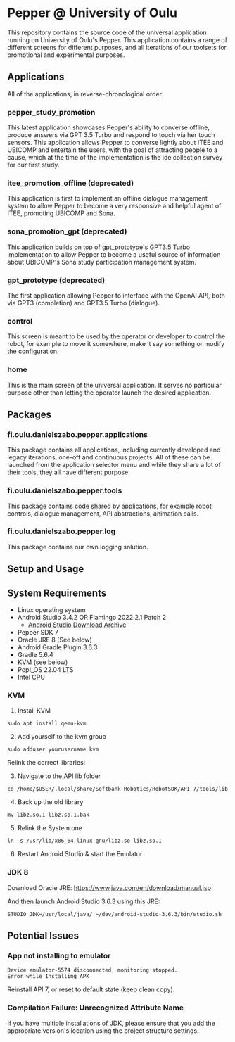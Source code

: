 # Pepper @ University of Oulu

This repository contains the source code of the universal application running on University of Oulu's Pepper. This application contains a range of different screens for different purposes, and all iterations of our toolsets for promotional and experimental purposes.

## Applications

All of the applications, in reverse-chronological order:

### pepper_study_promotion

This latest application showcases Pepper's ability to converse offline, produce answers via GPT 3.5 Turbo and respond to touch via her touch sensors. This application allows Pepper to converse lightly about ITEE and UBICOMP and entertain the users, with the goal of attracting people to a cause, which at the time of the implementation is the ide collection survey for our first study.

### itee_promotion_offline (deprecated)

This application is first to implement an offline dialogue management system to allow Pepper to become a very responsive and helpful agent of ITEE, promoting UBICOMP and Sona.

### sona_promotion_gpt (deprecated)

This application builds on top of gpt_prototype's GPT3.5 Turbo implementation to allow Pepper to become a useful source of information about UBICOMP's Sona study participation management system.

### gpt_prototype (deprecated)

The first application allowing Pepper to interface with the OpenAI API, both via GPT3 (completion) and GPT3.5 Turbo (dialogue).

### control

This screen is meant to be used by the operator or developer to control the robot, for example to move it somewhere, make it say something or modify the configuration.

### home

This is the main screen of the universal application. It serves no particular purpose other than letting the operator launch the desired application.

## Packages

### fi.oulu.danielszabo.pepper.applications

This package contains all applications, including currently developed and legacy iterations, one-off and continuous projects. All of these can be launched from the application selector menu and while they share a lot of their tools, they all have different purpose.

### fi.oulu.danielszabo.pepper.tools

This package contains code shared by applications, for example robot controls, dialogue management, API abstractions, animation calls.

### fi.oulu.danielszabo.pepper.log

This package contains our own logging solution.

## Setup and Usage

## System Requirements
- Linux operating system
- Android Studio 3.4.2 OR Flamingo 2022.2.1 Patch 2
  - [Android Studio Download Archive](https://developer.android.com/studio/archive)  
- Pepper SDK 7
- Oracle JRE 8 (See below)
- Android Gradle Plugin 3.6.3
- Gradle 5.6.4
- KVM (see below)
- Pop!_OS 22.04 LTS
- Intel CPU

### KVM

1. Install KVM

`sudo apt install qemu-kvm`

2. Add yourself to the kvm group

`sudo adduser yourusername kvm`

Relink the correct libraries:

3. Navigate to the API lib folder

`cd /home/$USER/.local/share/Softbank Robotics/RobotSDK/API 7/tools/lib`

4. Back up the old library

`mv libz.so.1 libz.so.1.bak`

5. Relink the System one

`ln -s /usr/lib/x86_64-linux-gnu/libz.so libz.so.1`

6. Restart Android Studio & start the Emulator

### JDK 8

Download Oracle JRE: https://www.java.com/en/download/manual.jsp

And then launch Android Studio 3.6.3 using this JRE:

`STUDIO_JDK=/usr/local/java/ ~/dev/android-studio-3.6.3/bin/studio.sh`

## Potential Issues

### App not installing to emulator

```
Device emulator-5574 disconnected, monitoring stopped.
Error while Installing APK
```

Reinstall API 7, or reset to default state (keep clean copy).

### Compilation Failure: Unrecognized Attribute Name 
If you have multiple installations of JDK, please ensure that you add the appropriate version's location using the project structure settings.
